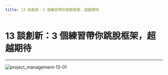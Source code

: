 ```yaml
---
title: 13 談創新：3 個練習帶你跳脫框架，超越期待
---
```

 
# 13 談創新：3 個練習帶你跳脫框架，超越期待
---

![project_management-13-01](/public/docFubon/project_management/project_management-13-01.png)
